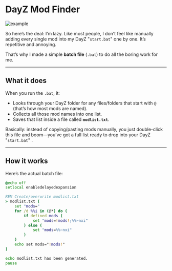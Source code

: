 # DayZ Mod Finder  

![example](https://github.com/user-attachments/assets/f9bc3703-fc3f-41cb-b460-7f3a34228470)

So here’s the deal: I’m lazy. Like most people, I don’t feel like manually adding every single mod into my DayZ "`start.bat`" one by one. It’s repetitive and annoying.  

That’s why I made a simple **batch file** (`.bat`) to do all the boring work for me.  

---

## What it does  

When you run the `.bat`, it:  
- Looks through your DayZ folder for any files/folders that start with `@` (that’s how most mods are named).  
- Collects all those mod names into one list.  
- Saves that list inside a file called **`modlist.txt`**.  

Basically: instead of copying/pasting mods manually, you just double-click this file and boom—you’ve got a full list ready to drop into your DayZ "`start.bat`" .  

---

## How it works  

Here’s the actual batch file:  

```bat
@echo off
setlocal enabledelayedexpansion

REM Create/overwrite modlist.txt
> modlist.txt (
    set "mods="
    for /d %%i in (@*) do (
        if defined mods (
            set "mods=!mods!;%%~nxi"
        ) else (
            set "mods=%%~nxi"
        )
    )
    echo set mods="!mods!"
)

echo modlist.txt has been generated.
pause
